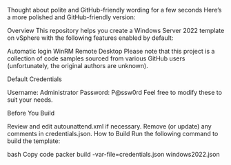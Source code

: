 

Thought about polite and GitHub-friendly wording for a few seconds
Here’s a more polished and GitHub-friendly version:

Overview
This repository helps you create a Windows Server 2022 template on vSphere with the following features enabled by default:

Automatic login
WinRM
Remote Desktop
Please note that this project is a collection of code samples sourced from various GitHub users (unfortunately, the original authors are unknown).

Default Credentials

Username: Administrator
Password: P@ssw0rd
Feel free to modify these to suit your needs.

Before You Build

Review and edit autounattend.xml if necessary.
Remove (or update) any comments in credentials.json.
How to Build
Run the following command to build the template:

bash
Copy code
packer build -var-file=credentials.json windows2022.json